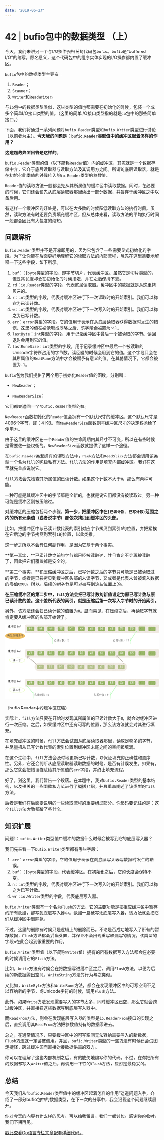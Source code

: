```yaml
---
date: "2019-06-23"
---  
```

      
# 42 | bufio包中的数据类型 （上）
今天，我们来讲另一个与I/O操作强相关的代码包`bufio`。`bufio`是“buffered I/O”的缩写。顾名思义，这个代码包中的程序实体实现的I/O操作都内置了缓冲区。

`bufio`包中的数据类型主要有：

1.  `Reader`；
2.  `Scanner`；
3.  `Writer`和`ReadWriter`。

与`io`包中的数据类型类似，这些类型的值也都需要在初始化的时候，包装一个或多个简单I/O接口类型的值。（这里的简单I/O接口类型指的就是`io`包中的那些简单接口。）

下面，我们将通过一系列问题对`bufio.Reader`类型和`bufio.Writer`类型进行讨论（以前者为主）。**今天我的问题是：`bufio.Reader`类型值中的缓冲区起着怎样的作用？**

**这道题的典型回答是这样的。**

`bufio.Reader`类型的值（以下简称`Reader`值）内的缓冲区，其实就是一个数据存储中介，它介于底层读取器与读取方法及其调用方之间。所谓的底层读取器，就是在初始化此类值的时候传入的`io.Reader`类型的参数值。

`Reader`值的读取方法一般都会先从其所属值的缓冲区中读取数据。同时，在必要的时候，它们还会预先从底层读取器那里读出一部分数据，并暂存于缓冲区之中以备后用。

<!-- [[[read_end]]] -->

有这样一个缓冲区的好处是，可以在大多数的时候降低读取方法的执行时间。虽然，读取方法有时还要负责填充缓冲区，但从总体来看，读取方法的平均执行时间一般都会因此有大幅度的缩短。

## 问题解析

`bufio.Reader`类型并不是开箱即用的，因为它包含了一些需要显式初始化的字段。为了让你能在后面更好地理解它的读取方法的内部流程，我先在这里简要地解释一下这些字段，如下所示。

1.  `buf`：`[]byte`类型的字段，即字节切片，代表缓冲区。虽然它是切片类型的，但是其长度却会在初始化的时候指定，并在之后保持不变。
2.  `rd`：`io.Reader`类型的字段，代表底层读取器。缓冲区中的数据就是从这里拷贝来的。
3.  `r`：`int`类型的字段，代表对缓冲区进行下一次读取时的开始索引。我们可以称它为已读计数。
4.  `w`：`int`类型的字段，代表对缓冲区进行下一次写入时的开始索引。我们可以称之为已写计数。
5.  `err`：`error`类型的字段。它的值用于表示在从底层读取器获得数据时发生的错误。这里的值在被读取或忽略之后，该字段会被置为`nil`。
6.  `lastByte`：`int`类型的字段，用于记录缓冲区中最后一个被读取的字节。读回退时会用到它的值。
7.  `lastRuneSize`：`int`类型的字段，用于记录缓冲区中最后一个被读取的Unicode字符所占用的字节数。读回退的时候会用到它的值。这个字段只会在其所属值的`ReadRune`方法中才会被赋予有意义的值。在其他情况下，它都会被置为`-1`。

`bufio`包为我们提供了两个用于初始化`Reader`值的函数，分别叫：

* `NewReader`；

* `NewReaderSize`；

它们都会返回一个`*bufio.Reader`类型的值。

`NewReader`函数初始化的`Reader`值会拥有一个默认尺寸的缓冲区。这个默认尺寸是4096个字节，即：4 KB。而`NewReaderSize`函数则将缓冲区尺寸的决定权抛给了使用方。

由于这里的缓冲区在一个`Reader`值的生命周期内其尺寸不可变，所以在有些时候是需要做一些权衡的。`NewReaderSize`函数就提供了这样一个途径。

在`bufio.Reader`类型拥有的读取方法中，`Peek`方法和`ReadSlice`方法都会调用该类型一个名为`fill`的包级私有方法。`fill`方法的作用是填充内部缓冲区。我们在这里就先重点说说它。

`fill`方法会先检查其所属值的已读计数。如果这个计数不大于`0`，那么有两种可能。

一种可能是其缓冲区中的字节都是全新的，也就是说它们都没有被读取过，另一种可能是缓冲区刚被压缩过。

对缓冲区的压缩包括两个步骤。**第一步，把缓冲区中在`[已读计数, 已写计数)`范围之内的所有元素值（或者说字节）都依次拷贝到缓冲区的头部。**

比如，把缓冲区中与已读计数代表的索引对应字节拷贝到索引`0`的位置，并把紧挨在它后边的字节拷贝到索引`1`的位置，以此类推。

这一步之所以不会有任何副作用，是因为它基于两个事实。

**第一事实，**已读计数之前的字节都已经被读取过，并且肯定不会再被读取了，因此把它们覆盖掉是安全的。

**第二个事实，**在压缩缓冲区之后，已写计数之后的字节只可能是已被读取过的字节，或者是已被拷贝到缓冲区头部的未读字节，又或者是代表未曾被填入数据的零值`0x00`。所以，后续的新字节是可以被写到这些位置上的。

**在压缩缓冲区的第二步中，`fill`方法会把已写计数的新值设定为原已写计数与原已读计数的差。这个差所代表的索引，就是压缩后第一次写入字节时的开始索引。**

另外，该方法还会把已读计数的值置为`0`。显而易见，在压缩之后，再读取字节就肯定要从缓冲区的头部开始读了。

![](./httpsstatic001geekbangorgresourceimage6884687b56d4137ea4d01e0b20d259f91284.png)

（bufio.Reader中的缓冲区压缩）

实际上，`fill`方法只要在开始时发现其所属值的已读计数大于`0`，就会对缓冲区进行一次压缩。之后，如果缓冲区中还有可写的位置，那么该方法就会对其进行填充。

在填充缓冲区的时候，`fill`方法会试图从底层读取器那里，读取足够多的字节，并尽量把从已写计数代表的索引位置到缓冲区末尾之间的空间都填满。

在这个过程中，`fill`方法会及时地更新已写计数，以保证填充的正确性和顺序性。另外，它还会判断从底层读取器读取数据的时候，是否有错误发生。如果有，那么它就会把错误值赋给其所属值的`err`字段，并终止填充流程。

好了，到这里，我们暂告一个段落。在本题中，我对`bufio.Reader`类型的基本结构，以及相关的一些函数和方法进行了概括介绍，并且重点阐述了该类型的`fill`方法。

后者是我们在后面要说明的一些读取流程的重要组成部分。你起码要记住的是：这个`fill`方法大致都做了些什么。

## 知识扩展

问题1：`bufio.Writer`类型值中缓冲的数据什么时候会被写到它的底层写入器？

我们先来看一下`bufio.Writer`类型都有哪些字段：

1.  `err`：`error`类型的字段。它的值用于表示在向底层写入器写数据时发生的错误。
2.  `buf`：`[]byte`类型的字段，代表缓冲区。在初始化之后，它的长度会保持不变。
3.  `n`：`int`类型的字段，代表对缓冲区进行下一次写入时的开始索引。我们可以称之为已写计数。
4.  `wr`：`io.Writer`类型的字段，代表底层写入器。

`bufio.Writer`类型有一个名为`Flush`的方法，它的主要功能是把相应缓冲区中暂存的所有数据，都写到底层写入器中。数据一旦被写进底层写入器，该方法就会把它们从缓冲区中删除掉。

不过，这里的删除有时候只是逻辑上的删除而已。不论是否成功地写入了所有的暂存数据，`Flush`方法都会妥当处置，并保证不会出现重写和漏写的情况。该类型的字段`n`在此会起到很重要的作用。

`bufio.Writer`类型值（以下简称`Writer`值）拥有的所有数据写入方法都会在必要的时候调用它的`Flush`方法。

比如，`Write`方法有时候会在把数据写进缓冲区之后，调用`Flush`方法，以便为后续的新数据腾出空间。`WriteString`方法的行为与之类似。

又比如，`WriteByte`方法和`WriteRune`方法，都会在发现缓冲区中的可写空间不足以容纳新的字节，或Unicode字符的时候，调用`Flush`方法。

此外，如果`Write`方法发现需要写入的字节太多，同时缓冲区已空，那么它就会跨过缓冲区，并直接把这些数据写到底层写入器中。

而`ReadFrom`方法，则会在发现底层写入器的类型是`io.ReaderFrom`接口的实现之后，直接调用其`ReadFrom`方法把参数值持有的数据写进去。

总之，在通常情况下，只要缓冲区中的可写空间无法容纳需要写入的新数据，`Flush`方法就一定会被调用。并且，`bufio.Writer`类型的一些方法有时候还会试图走捷径，跨过缓冲区而直接对接数据供需的双方。

你可以在理解了这些内部机制之后，有的放矢地编写你的代码。不过，在你把所有的数据都写入`Writer`值之后，再调用一下它的`Flush`方法，显然是最稳妥的。

## 总结

今天我们从“`bufio.Reader`类型值中的缓冲区起着怎样的作用”这道问题入手，介绍了一部分bufio包中的数据类型，在下一次的分享中，我会沿着这个问题继续展开。

你对今天的内容有什么样的思考，可以给我留言，我们一起讨论。感谢你的收听，我们下期再见。

[戳此查看Go语言专栏文章配套详细代码。](https://github.com/hyper0x/Golang_Puzzlers)